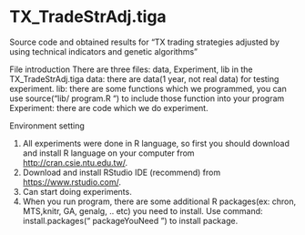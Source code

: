 # TX_TradeStrAdj.tiga
Source code and obtained results for “TX trading strategies adjusted by using technical indicators and genetic algorithms”

File introduction
There are three files: data, Experiment, lib in the TX_TradeStrAdj.tiga
data: there are data(1 year, not real data) for testing experiment.
lib: there are some functions which we programmed, you can use source(“lib/ program.R “) to include those function into your program
Experiment: there are code which we do experiment.

Environment setting
1.	All experiments were done in R language, so first you should download and install R language on your computer from http://cran.csie.ntu.edu.tw/.
2.	Download and install RStudio IDE (recommend) from https://www.rstudio.com/. 
3.	Can start doing experiments.
4.	When you run program, there are some additional R packages(ex: chron, MTS,knitr, GA, genalg, .. etc) you need to install. Use command: install.packages(“ packageYouNeed ”) to install package.

